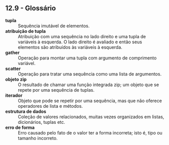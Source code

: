 ## 12.9 - Glossário

<dl>
<dt><b>tupla</b></dt>
<dd>Sequência imutável de elementos.</dd>

<dt><b>atribuição de tupla</b></dt>
<dd>Atribuição com uma sequência no lado direito e uma tupla de variáveis à esquerda. O lado direito é avaliado e então seus elementos são atribuídos às variáveis à esquerda.</dd>

<dt><b>gather</b></dt>
<dd>Operação para montar uma tupla com argumento de comprimento variável.</dd>

<dt><b>scatter</b></dt>
<dd>Operação para tratar uma sequência como uma lista de argumentos.</dd>

<dt><b>objeto zip</b></dt>
<dd>O resultado de chamar uma função integrada zip; um objeto que se repete por uma sequência de tuplas.</dd>

<dt><b>iterador</b></dt>
<dd>Objeto que pode se repetir por uma sequência, mas que não oferece operadores de lista e métodos.</dd>

<dt><b>estrutura de dados</b></dt>
<dd>Coleção de valores relacionados, muitas vezes organizados em listas, dicionários, tuplas etc.</dd>

<dt><b>erro de forma</b></dt>
<dd>Erro causado pelo fato de o valor ter a forma incorreta; isto é, tipo ou tamanho incorreto.</dd>

</dl>
